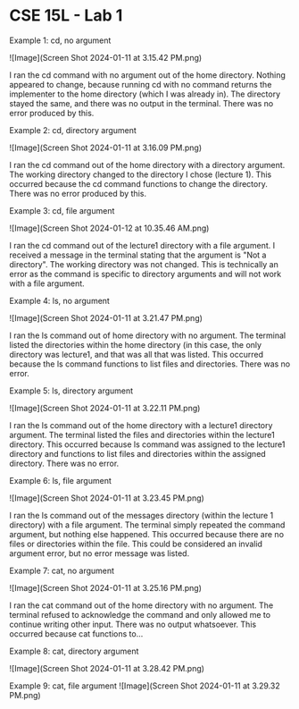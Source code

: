 # CSE 15L - Lab 1
Example 1: cd, no argument

![Image](Screen Shot 2024-01-11 at 3.15.42 PM.png)

I ran the cd command with no argument out of the home directory. Nothing appeared to change, because running cd with no command returns the implementer to the home directory (which I was already in). The directory stayed the same, and there was no output in the terminal. There was no error produced by this.

Example 2: cd, directory argument

![Image](Screen Shot 2024-01-11 at 3.16.09 PM.png)

I ran the cd command out of the home directory with a directory argument. The working directory changed to the directory I chose (lecture 1). This occurred because the cd command functions to change the directory. There was no error produced by this.

Example 3: cd, file argument

![Image](Screen Shot 2024-01-12 at 10.35.46 AM.png)

I ran the cd command out of the lecture1 directory with a file argument. I received a message in the terminal stating that the argument is "Not a directory". The working directory was not changed. This is technically an error as the command is specific to directory arguments and will not work with a file argument.

Example 4: ls, no argument

![Image](Screen Shot 2024-01-11 at 3.21.47 PM.png)

I ran the ls command out of home directory with no argument. The terminal listed the directories within the home directory (in this case, the only directory was lecture1, and that was all that was listed. This occurred because the ls command functions to list files and directories. There was no error. 

Example 5: ls, directory argument

![Image](Screen Shot 2024-01-11 at 3.22.11 PM.png)

I ran the ls command out of the home directory with a lecture1 directory argument. The terminal listed the files and directories within the lecture1 directory. This occurred because ls command was assigned to the lecture1 directory and functions to list files and directories within the assigned directory. There was no error.

Example 6: ls, file argument

![Image](Screen Shot 2024-01-11 at 3.23.45 PM.png)

I ran the ls command out of the messages directory (within the lecture 1 directory) with a file argument. The terminal simply repeated the command argument, but nothing else happened. This occurred because there are no files or directories within the file. This could be considered an invalid argument error, but no error message was listed.

Example 7: cat, no argument

![Image](Screen Shot 2024-01-11 at 3.25.16 PM.png)

I ran the cat command out of the home directory with no argument. The terminal refused to acknowledge the command and only allowed me to continue writing other input. There was no output whatsoever. This occurred because cat functions to...

Example 8: cat, directory argument

![Image](Screen Shot 2024-01-11 at 3.28.42 PM.png)


Example 9: cat, file argument
![Image](Screen Shot 2024-01-11 at 3.29.32 PM.png)
